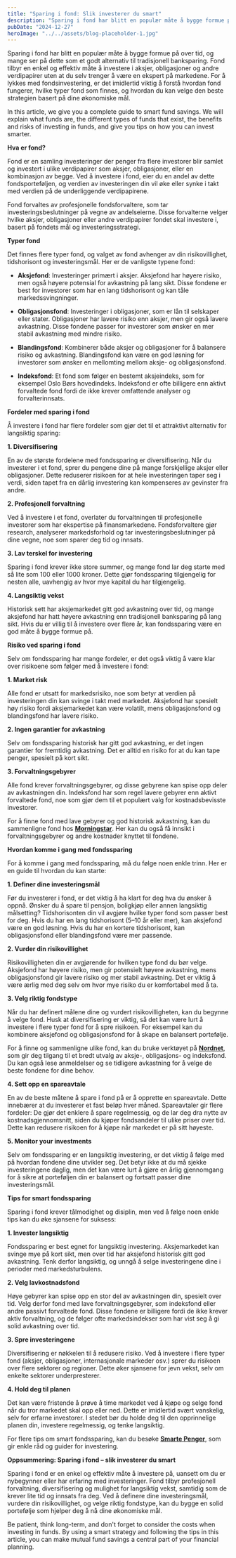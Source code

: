 ```yaml
---
title: "Sparing i fond: Slik investerer du smart"
description: "Sparing i fond har blitt en populær måte å bygge formue på over tid, og mange ser på dette som et godt alternativ til tradisjonell banksparing. Fond tilbyr en enkel og effektiv måte å investere i aksjer, obligasjoner og andre verdipapirer uten at du selv trenger å være en ekspert på markedene. For å lykkes &#8230; Read more"
pubDate: "2024-12-27"
heroImage: "../../assets/blog-placeholder-1.jpg"
---
```


Sparing i fond har blitt en populær måte å bygge formue på over tid, og mange ser på dette som et godt alternativ til tradisjonell banksparing. Fond tilbyr en enkel og effektiv måte å investere i aksjer, obligasjoner og andre verdipapirer uten at du selv trenger å være en ekspert på markedene. For å lykkes med fondsinvestering, er det imidlertid viktig å forstå hvordan fond fungerer, hvilke typer fond som finnes, og hvordan du kan velge den beste strategien basert på dine økonomiske mål.

In this article, we give you a complete guide to smart fund savings. We will explain what funds are, the different types of funds that exist, the benefits and risks of investing in funds, and give you tips on how you can invest smarter.

**Hva er fond?**

Fond er en samling investeringer der penger fra flere investorer blir samlet og investert i ulike verdipapirer som aksjer, obligasjoner, eller en kombinasjon av begge. Ved å investere i fond, eier du en andel av dette fondsporteføljen, og verdien av investeringen din vil øke eller synke i takt med verdien på de underliggende verdipapirene.

Fond forvaltes av profesjonelle fondsforvaltere, som tar investeringsbeslutninger på vegne av andelseierne. Disse forvalterne velger hvilke aksjer, obligasjoner eller andre verdipapirer fondet skal investere i, basert på fondets mål og investeringsstrategi.

**Typer fond**

Det finnes flere typer fond, og valget av fond avhenger av din risikovillighet, tidshorisont og investeringsmål. Her er de vanligste typene fond:

- **Aksjefond**: Investeringer primært i aksjer. Aksjefond har høyere risiko, men også høyere potensial for avkastning på lang sikt. Disse fondene er best for investorer som har en lang tidshorisont og kan tåle markedssvingninger.

- **Obligasjonsfond**: Investeringer i obligasjoner, som er lån til selskaper eller stater. Obligasjoner har lavere risiko enn aksjer, men gir også lavere avkastning. Disse fondene passer for investorer som ønsker en mer stabil avkastning med mindre risiko.

- **Blandingsfond**: Kombinerer både aksjer og obligasjoner for å balansere risiko og avkastning. Blandingsfond kan være en god løsning for investorer som ønsker en mellomting mellom aksje- og obligasjonsfond.

- **Indeksfond**: Et fond som følger en bestemt aksjeindeks, som for eksempel Oslo Børs hovedindeks. Indeksfond er ofte billigere enn aktivt forvaltede fond fordi de ikke krever omfattende analyser og forvalterinnsats.

**Fordeler med sparing i fond**

Å investere i fond har flere fordeler som gjør det til et attraktivt alternativ for langsiktig sparing:

**1. Diversifisering**

En av de største fordelene med fondssparing er diversifisering. Når du investerer i et fond, sprer du pengene dine på mange forskjellige aksjer eller obligasjoner. Dette reduserer risikoen for at hele investeringen taper seg i verdi, siden tapet fra en dårlig investering kan kompenseres av gevinster fra andre.

**2. Profesjonell forvaltning**

Ved å investere i et fond, overlater du forvaltningen til profesjonelle investorer som har ekspertise på finansmarkedene. Fondsforvaltere gjør research, analyserer markedsforhold og tar investeringsbeslutninger på dine vegne, noe som sparer deg tid og innsats.

**3. Lav terskel for investering**

Sparing i fond krever ikke store summer, og mange fond lar deg starte med så lite som 100 eller 1000 kroner. Dette gjør fondssparing tilgjengelig for nesten alle, uavhengig av hvor mye kapital du har tilgjengelig.

**4. Langsiktig vekst**

Historisk sett har aksjemarkedet gitt god avkastning over tid, og mange aksjefond har hatt høyere avkastning enn tradisjonell banksparing på lang sikt. Hvis du er villig til å investere over flere år, kan fondssparing være en god måte å bygge formue på.

**Risiko ved sparing i fond**

Selv om fondssparing har mange fordeler, er det også viktig å være klar over risikoene som følger med å investere i fond:

**1. Market risk**

Alle fond er utsatt for markedsrisiko, noe som betyr at verdien på investeringen din kan svinge i takt med markedet. Aksjefond har spesielt høy risiko fordi aksjemarkedet kan være volatilt, mens obligasjonsfond og blandingsfond har lavere risiko.

**2. Ingen garantier for avkastning**

Selv om fondssparing historisk har gitt god avkastning, er det ingen garantier for fremtidig avkastning. Det er alltid en risiko for at du kan tape penger, spesielt på kort sikt.

**3. Forvaltningsgebyrer**

Alle fond krever forvaltningsgebyrer, og disse gebyrene kan spise opp deler av avkastningen din. Indeksfond har som regel lavere gebyrer enn aktivt forvaltede fond, noe som gjør dem til et populært valg for kostnadsbevisste investorer.

For å finne fond med lave gebyrer og god historisk avkastning, kan du sammenligne fond hos **[Morningstar](https://www.morningstar.no)**. Her kan du også få innsikt i forvaltningsgebyrer og andre kostnader knyttet til fondene.

**Hvordan komme i gang med fondssparing**

For å komme i gang med fondssparing, må du følge noen enkle trinn. Her er en guide til hvordan du kan starte:

**1. Definer dine investeringsmål**

Før du investerer i fond, er det viktig å ha klart for deg hva du ønsker å oppnå. Ønsker du å spare til pensjon, boligkjøp eller annen langsiktig målsetting? Tidshorisonten din vil avgjøre hvilke typer fond som passer best for deg. Hvis du har en lang tidshorisont (5–10 år eller mer), kan aksjefond være en god løsning. Hvis du har en kortere tidshorisont, kan obligasjonsfond eller blandingsfond være mer passende.

**2. Vurder din risikovillighet**

Risikovilligheten din er avgjørende for hvilken type fond du bør velge. Aksjefond har høyere risiko, men gir potensielt høyere avkastning, mens obligasjonsfond gir lavere risiko og mer stabil avkastning. Det er viktig å være ærlig med deg selv om hvor mye risiko du er komfortabel med å ta.

**3. Velg riktig fondstype**

Når du har definert målene dine og vurdert risikovilligheten, kan du begynne å velge fond. Husk at diversifisering er viktig, så det kan være lurt å investere i flere typer fond for å spre risikoen. For eksempel kan du kombinere aksjefond og obligasjonsfond for å skape en balansert portefølje.

For å finne og sammenligne ulike fond, kan du bruke verktøyet på **[Nordnet](https://www.nordnet.no)**, som gir deg tilgang til et bredt utvalg av aksje-, obligasjons- og indeksfond. Du kan også lese anmeldelser og se tidligere avkastning for å velge de beste fondene for dine behov.

**4. Sett opp en spareavtale**

En av de beste måtene å spare i fond på er å opprette en spareavtale. Dette innebærer at du investerer et fast beløp hver måned. Spareavtaler gir flere fordeler: De gjør det enklere å spare regelmessig, og de lar deg dra nytte av kostnadsgjennomsnitt, siden du kjøper fondsandeler til ulike priser over tid. Dette kan redusere risikoen for å kjøpe når markedet er på sitt høyeste.

**5. Monitor your investments**

Selv om fondssparing er en langsiktig investering, er det viktig å følge med på hvordan fondene dine utvikler seg. Det betyr ikke at du må sjekke investeringene daglig, men det kan være lurt å gjøre en årlig gjennomgang for å sikre at porteføljen din er balansert og fortsatt passer dine investeringsmål.

**Tips for smart fondssparing**

Sparing i fond krever tålmodighet og disiplin, men ved å følge noen enkle tips kan du øke sjansene for suksess:

**1. Invester langsiktig**

Fondssparing er best egnet for langsiktig investering. Aksjemarkedet kan svinge mye på kort sikt, men over tid har aksjefond historisk gitt god avkastning. Tenk derfor langsiktig, og unngå å selge investeringene dine i perioder med markedsturbulens.

**2. Velg lavkostnadsfond**

Høye gebyrer kan spise opp en stor del av avkastningen din, spesielt over tid. Velg derfor fond med lave forvaltningsgebyrer, som indeksfond eller andre passivt forvaltede fond. Disse fondene er billigere fordi de ikke krever aktiv forvaltning, og de følger ofte markedsindekser som har vist seg å gi solid avkastning over tid.

**3. Spre investeringene**

Diversifisering er nøkkelen til å redusere risiko. Ved å investere i flere typer fond (aksjer, obligasjoner, internasjonale markeder osv.) sprer du risikoen over flere sektorer og regioner. Dette øker sjansene for jevn vekst, selv om enkelte sektorer underpresterer.

**4. Hold deg til planen**

Det kan være fristende å prøve å time markedet ved å kjøpe og selge fond når du tror markedet skal opp eller ned. Dette er imidlertid svært vanskelig, selv for erfarne investorer. I stedet bør du holde deg til den opprinnelige planen din, investere regelmessig, og tenke langsiktig.

For flere tips om smart fondssparing, kan du besøke **[Smarte Penger](https://www.smartepenger.no)**, som gir enkle råd og guider for investering.

**Oppsummering: Sparing i fond – slik investerer du smart**

Sparing i fond er en enkel og effektiv måte å investere på, uansett om du er nybegynner eller har erfaring med investeringer. Fond tilbyr profesjonell forvaltning, diversifisering og mulighet for langsiktig vekst, samtidig som de krever lite tid og innsats fra deg. Ved å definere dine investeringsmål, vurdere din risikovillighet, og velge riktig fondstype, kan du bygge en solid portefølje som hjelper deg å nå dine økonomiske mål.

Be patient, think long-term, and don't forget to consider the costs when investing in funds. By using a smart strategy and following the tips in this article, you can make mutual fund savings a central part of your financial planning.